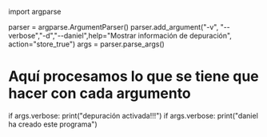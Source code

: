 import argparse
 
parser = argparse.ArgumentParser()
parser.add_argument("-v", "--verbose","-d","--daniel",help="Mostrar información de depuración", action="store_true")
args = parser.parse_args()
 
# Aquí procesamos lo que se tiene que hacer con cada argumento
if args.verbose:
    print("depuración activada!!!")
    if args.verbose:
        print("daniel ha creado este programa")

